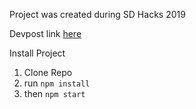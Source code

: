 Project was created during SD Hacks 2019

Devpost link [here](https://devpost.com/software/voga)

Install Project
1. Clone Repo
2. run `npm install`
3. then `npm start`

<blockquote class="imgur-embed-pub" lang="en" data-id="a/MEP599O"><a href="//imgur.com/a/MEP599O"></a></blockquote><script async src="//s.imgur.com/min/embed.js" charset="utf-8"></script>
